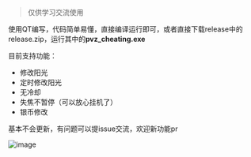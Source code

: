 > 仅供学习交流使用

使用QT编写，代码简单易懂，直接编译运行即可，或者直接下载release中的release.zip，运行其中的**pvz_cheating.exe**

目前支持功能：
- 修改阳光
- 定时修改阳光
- 无冷却
- 失焦不暂停（可以放心挂机了）
- 银币修改

基本不会更新，有问题可以提issue交流，欢迎新功能pr

![image](https://github.com/ZJamss/PVZ_Cheating/assets/76551468/d07abb65-8966-4722-9447-b64f7a9d8933)



